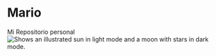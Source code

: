 # Mario
Mi Repositorio personal
<picture>
  <source media="(prefers-color-scheme: dark)" srcset="https://drive.google.com/file/d/14i7A5jQcuZ-3jv8bl0V6DsSwET-DgaLW/view?usp=drivesdk">
  <source media="(prefers-color-scheme: light)" srcset="https://drive.google.com/file/d/14i7A5jQcuZ-3jv8bl0V6DsSwET-DgaLW/view?usp=drivesdk">
  <img alt="Shows an illustrated sun in light mode and a moon with stars in dark mode." src="https://user-images.githubusercontent.com/25423296/163456779-a8556205-d0a5-45e2-ac17-42d089e3c3f8.png">
</picture>

